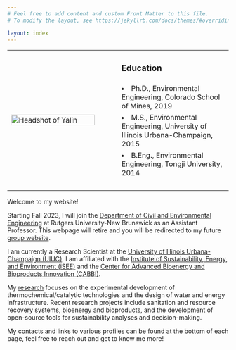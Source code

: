 ```yaml
---
# Feel free to add content and custom Front Matter to this file.
# To modify the layout, see https://jekyllrb.com/docs/themes/#overriding-theme-defaults

layout: index
---
```


<table>

<tr>
	<td rowspan='5' width='50%'>
		<img src='https://yalinli2.github.io/webpage/images/index/headshot.png' alt='Headshot of Yalin' width='90%' id='image' align='center'>
	</td>
	<td> <h3> Education </h3> </td>
</tr>

<tr> <td> <li> Ph.D., Environmental Engineering, Colorado School of Mines, 2019 </li> </td> </tr>
<tr> <td> <li> M.S., Environmental Engineering, University of Illinois Urbana-Champaign, 2015 </li> </td> </tr>
<tr> <td> <li> B.Eng., Environmental Engineering, Tongji University, 2014 </li> </td> </tr>
<tr> <td> <br> </td> </tr>

</table> 

Welcome to my website!

Starting Fall 2023, I will join the [Department of Civil and Environmental Engineering](https://cee.rutgers.edu) at Rutgers University-New Brunswick as an Assistant Professor. This webpage will retire and you will be redirected to my future [group website](https://yalinli.group).

I am currently a Research Scientist at the [University of Illinois Urbana-Champaign (UIUC)](https://illinois.edu). I am affiliated with the [Institute of Sustainability, Energy, and Environment (iSEE)](https://sustainability.illinois.edu) and the [Center for Advanced Bioenergy and Bioproducts Innovation (CABBI)](https://cabbi.bio).

My [research](/research/) focuses on the experimental development of thermochemical/catalytic technologies and the design of water and energy infrastructure. Recent research projects include sanitation and resource recovery systems, bioenergy and bioproducts, and the development of open-source tools for sustainability analyses and decision-making.

My contacts and links to various profiles can be found at the bottom of each page, feel free to reach out and get to know me more!
